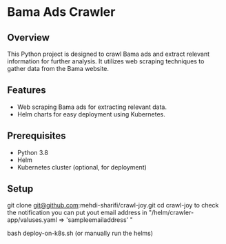 # Bama Ads Crawler

## Overview
This Python project is designed to crawl Bama ads and extract relevant information for further analysis. It utilizes web scraping techniques to gather data from the Bama website.

## Features
- Web scraping Bama ads for extracting relevant data.
- Helm charts for easy deployment using Kubernetes.

## Prerequisites
- Python 3.8
- Helm 
- Kubernetes cluster (optional, for deployment)

## Setup
git clone git@github.com:mehdi-sharifi/crawl-joy.git
cd crawl-joy
to check the notification you can put yout email address in "/helm/crawler-app/valuses.yaml => 'sampleemailaddress' "

bash deploy-on-k8s.sh (or manually run the helms)

